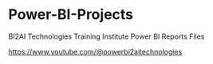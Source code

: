 # Power-BI-Projects
BI2AI Technologies Training Institute Power BI Reports Files

https://www.youtube.com/@powerbi2aitechnologies


